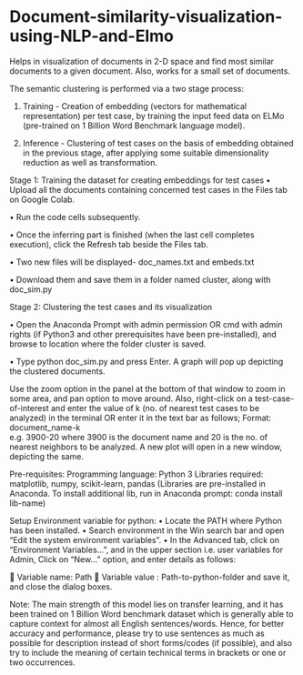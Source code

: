 # Document-similarity-visualization-using-NLP-and-Elmo
Helps in visualization of documents in 2-D space and find most similar documents to a given document. Also, works for  a small set of documents.

The semantic clustering is performed via a two stage process:
1.	Training - Creation of embedding (vectors for mathematical representation) per test case, by training the input feed data on ELMo (pre-trained on 1 Billion Word Benchmark language model).

2.	Inference - Clustering of test cases on the basis of embedding obtained in the previous stage, after applying some suitable dimensionality reduction as well as transformation.

Stage 1: Training the dataset for creating embeddings for test cases
•	Upload all the documents containing concerned test cases in the Files tab on Google Colab.

•	Run the code cells subsequently.

•	Once the inferring part is finished (when the last cell completes execution), click the Refresh tab beside the Files tab.

•	Two new files will be displayed- doc_names.txt and embeds.txt

•	Download them and save them in a folder named cluster, along with doc_sim.py

Stage 2: Clustering the test cases and its visualization

•	Open the Anaconda Prompt with admin permission OR cmd with admin rights (if Python3 and other prerequisites have been pre-installed), and browse to location where the folder cluster is saved.

•	Type python doc_sim.py and press Enter.
A graph will pop up depicting the clustered documents.

Use the zoom option in the panel at the bottom of that window to zoom in some area, and pan option to move around.
Also, right-click on a test-case-of-interest and enter the value of k (no. of nearest test cases to be analyzed) in the terminal OR enter it in the text bar as follows;
Format: document_name-k  
e.g. 3900-20 where 3900 is the document name and 20 is the no. of nearest neighbors to be analyzed.
A new plot will open in a new window, depicting the same.


Pre-requisites:
Programming language: Python 3
Libraries required:  matplotlib, numpy, scikit-learn, pandas
(Libraries are pre-installed in Anaconda. To install additional lib, run in Anaconda prompt: conda install lib-name)

Setup Environment variable for python:
•	Locate the PATH where Python has been installed.
•	Search environment in the Win search bar and open “Edit the system environment variables”.
•	In the Advanced tab, click on “Environment Variables…”, and in the upper section i.e. user variables for Admin, Click on “New…” 
option, and enter details as follows:

	Variable name: Path
	Variable value : Path-to-python-folder
and save it, and close the dialog boxes.

Note: The main strength of this model lies on transfer learning, and it has been trained on 1 Billion Word benchmark dataset which is generally able to capture context for almost all English sentences/words.
Hence, for better accuracy and performance, please try to use sentences as much as possible for description instead of short forms/codes (if possible), and also try to include the meaning of certain technical terms in brackets or one or two occurrences.


